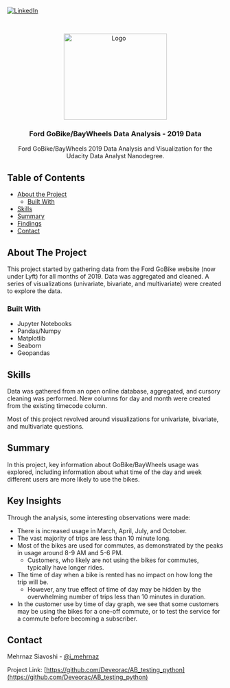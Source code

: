 [![LinkedIn][linkedin-shield]][linkedin-url]



<!-- PROJECT LOGO -->
<br />
<p align="center">
  <a href="https://github.com/Deveorac/Bike_data_analysis">
    <img src="https://live.staticflickr.com/4330/35583431090_0a194220ba_b.jpg" alt="Logo" width="240" height="200">
  </a>

  <h3 align="center">Ford GoBike/BayWheels Data Analysis - 2019 Data</h3>

  <p align="center">
    Ford GoBike/BayWheels 2019 Data Analysis and Visualization for the Udacity Data Analyst Nanodegree.
  </p>
</p>



<!-- TABLE OF CONTENTS -->
## Table of Contents

* [About the Project](#about-the-project)
  * [Built With](#built-with)
* [Skills](#skills)
* [Summary](#summary)
* [Findings](#findings)
* [Contact](#contact)


<!-- ABOUT THE PROJECT -->
## About The Project

This project started by gathering data from the Ford GoBike website (now under Lyft) for all months of 2019. Data was aggregated and cleaned. A series of visualizations (univariate, bivariate, and multivariate) were created to explore the data.  

### Built With

* Jupyter Notebooks
* Pandas/Numpy
* Matplotlib
* Seaborn
* Geopandas


<!-- SKILLS -->
## Skills

Data was gathered from an open online database, aggregated, and cursory cleaning was performed. New columns for day and month were created from the existing timecode column. 

Most of this project revolved around visualizations for univariate, bivariate, and multivariate questions. 

<!-- SUMMARY -->
## Summary

In this project, key information about GoBike/BayWheels usage was explored, including information about what time of the day and week different users are more likely to use the bikes. 

<!-- FINDINGS -->
## Key Insights

Through the analysis, some interesting observations were made:

* There is increased usage in March, April, July, and October.
* The vast majority of trips are less than 10 minute long.
* Most of the bikes are used for commutes, as demonstrated by the peaks in usage around 8-9 AM and 5-6 PM.
  * Customers, who likely are not using the bikes for commutes, typically have longer rides.
* The time of day when a bike is rented has no impact on how long the trip will be.
  * However, any true effect of time of day may be hidden by the overwhelming number of trips less than 10 minutes in duration.
* In the customer use by time of day graph, we see that some customers may be using the bikes for a one-off commute, or to test the service for a commute before becoming a subscriber. 

<!-- CONTACT -->
## Contact

Mehrnaz Siavoshi - [@i_mehrnaz](https://twitter.com/i_mehrnaz)

Project Link: [https://github.com/Deveorac/AB_testing_python](https://github.com/Deveorac/AB_testing_python)








<!-- MARKDOWN LINKS & IMAGES -->
<!-- https://www.markdownguide.org/basic-syntax/#reference-style-links -->
[contributors-shield]: https://img.shields.io/github/contributors/othneildrew/Best-README-Template.svg?style=flat-square
[contributors-url]: https://github.com/othneildrew/Best-README-Template/graphs/contributors
[forks-shield]: https://img.shields.io/github/forks/othneildrew/Best-README-Template.svg?style=flat-square
[forks-url]: https://github.com/othneildrew/Best-README-Template/network/members
[stars-shield]: https://img.shields.io/github/stars/othneildrew/Best-README-Template.svg?style=flat-square
[stars-url]: https://github.com/othneildrew/Best-README-Template/stargazers
[issues-shield]: https://img.shields.io/github/issues/othneildrew/Best-README-Template.svg?style=flat-square
[issues-url]: https://github.com/othneildrew/Best-README-Template/issues
[license-shield]: https://img.shields.io/github/license/othneildrew/Best-README-Template.svg?style=flat-square
[license-url]: https://github.com/othneildrew/Best-README-Template/blob/master/LICENSE.txt
[linkedin-shield]: https://img.shields.io/badge/-LinkedIn-black.svg?style=flat-square&logo=linkedin&colorB=555
[linkedin-url]: hhttps://www.linkedin.com/in/mehrnazsiavoshi/
[product-screenshot]: images/screenshot.png
